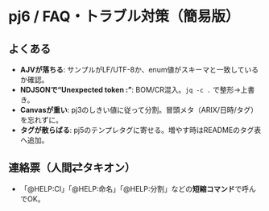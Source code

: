 # pj6 / FAQ・トラブル対策（簡易版）

## よくある
- **AJVが落ちる**: サンプルがLF/UTF-8か、enum値がスキーマと一致しているか確認。
- **NDJSONで“Unexpected token :”**: BOM/CR混入。`jq -c .` で整形→上書き。
- **Canvasが重い**: pj3のしきい値に従って分割。冒頭メタ（ARIX/日時/タグ）を忘れずに。
- **タグが散らばる**: pj5のテンプレタグに寄せる。増やす時はREADMEのタグ表へ追加。

## 連絡票（人間⇄タキオン）
- 「@HELP:CI」「@HELP:命名」「@HELP:分割」などの**短縮コマンド**で呼んでOK。